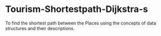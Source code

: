 # Tourism-Shortestpath-Dijkstra-s
To find the shortest path between the Places using the concepts of data structures and their descriptions.
